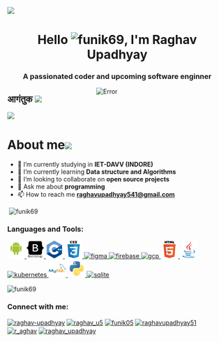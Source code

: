 ![](https://mir-s3-cdn-cf.behance.net/project_modules/fs/54b6c068097599.5b50bca476b9b.gif)
<h1 align="center">Hello <img src="https://images-wixmp-ed30a86b8c4ca887773594c2.wixmp.com/f/a50d005c-a1fa-4667-acc0-f9e5a6cc3ccf/d967j7q-543ba131-dc71-450e-af90-9a9dfca08f07.gif?token=eyJ0eXAiOiJKV1QiLCJhbGciOiJIUzI1NiJ9.eyJpc3MiOiJ1cm46YXBwOjdlMGQxODg5ODIyNjQzNzNhNWYwZDQxNWVhMGQyNmUwIiwic3ViIjoidXJuOmFwcDo3ZTBkMTg4OTgyMjY0MzczYTVmMGQ0MTVlYTBkMjZlMCIsImF1ZCI6WyJ1cm46c2VydmljZTpmaWxlLmRvd25sb2FkIl0sIm9iaiI6W1t7InBhdGgiOiIvZi9hNTBkMDA1Yy1hMWZhLTQ2NjctYWNjMC1mOWU1YTZjYzNjY2YvZDk2N2o3cS01NDNiYTEzMS1kYzcxLTQ1MGUtYWY5MC05YTlkZmNhMDhmMDcuZ2lmIn1dXX0.aFBa3nF1flby5D9XrKJk-MFrkCk6nKWT_SX_hWFuDB4" width="25" alt="funik69" />, I'm Raghav Upadhyay</h1>
<h3 align="center">A passionated coder and upcoming software enginner</h3>
<img align="right" alt="Error" width="300" src="https://giffiles.alphacoders.com/140/14060.gif">
<h2>आगंतुक <img width="30" src="https://media.tenor.com/VavSdtvIXEgAAAAi/namaste.gif" />
</h2>
<img src="https://profile-counter.glitch.me/Funik69/count.svg" />
<h1>About me<img width="23" src="https://img.icons8.com/fluency/512/finn.png" /></h1>


- 🔭 I’m currently studying in **IET-DAVV (INDORE)**
- 🌱 I’m currently learning **Data structure and Algorithms**
- 👯 I’m looking to collaborate on **open source projects** 
- 💬 Ask me about **programming** 
- 📫 How to reach me **raghavupadhyay541@gmail.com**

<p>&nbsp;<img align="center" src="https://github-readme-stats.vercel.app/api?username=funik69&show_icons=true&locale=en" alt="funik69" /></p>


<h3 align="left">Languages and Tools:</h3>
<p align="left"> <a href="https://developer.android.com" target="_blank" rel="noreferrer"> <img src="https://raw.githubusercontent.com/devicons/devicon/master/icons/android/android-original-wordmark.svg" alt="android" width="40" height="40"/> </a> <a href="https://getbootstrap.com" target="_blank" rel="noreferrer"> <img src="https://raw.githubusercontent.com/devicons/devicon/master/icons/bootstrap/bootstrap-plain-wordmark.svg" alt="bootstrap" width="40" height="40"/> </a> <a href="https://www.w3schools.com/cpp/" target="_blank" rel="noreferrer"><img src="https://raw.githubusercontent.com/devicons/devicon/master/icons/cplusplus/cplusplus-original.svg" alt="cplusplus" width="40" height="40"/> </a> <a href="https://www.w3schools.com/css/" target="_blank" rel="noreferrer"> <img src="https://raw.githubusercontent.com/devicons/devicon/master/icons/css3/css3-original-wordmark.svg" alt="css3" width="40" height="40"/> </a> <a href="https://www.figma.com/" target="_blank" rel="noreferrer"> <img src="https://www.vectorlogo.zone/logos/figma/figma-icon.svg" alt="figma" width="40" height="40"/> </a> <a href="https://firebase.google.com/" target="_blank" rel="noreferrer"> <img src="https://www.vectorlogo.zone/logos/firebase/firebase-icon.svg" alt="firebase" width="40" height="40"/> </a> <a href="https://cloud.google.com" target="_blank" rel="noreferrer"> <img src="https://www.vectorlogo.zone/logos/google_cloud/google_cloud-icon.svg" alt="gcp" width="40" height="40"/> </a> <a href="https://www.w3.org/html/" target="_blank" rel="noreferrer"> <img src="https://raw.githubusercontent.com/devicons/devicon/master/icons/html5/html5-original-wordmark.svg" alt="html5" width="40" height="40"/> </a> <a href="https://www.java.com" target="_blank" rel="noreferrer"> <img src="https://raw.githubusercontent.com/devicons/devicon/master/icons/java/java-original.svg" alt="java" width="40" height="40"/> </a> <a href="https://kubernetes.io" target="_blank" rel="noreferrer"> <img src="https://www.vectorlogo.zone/logos/kubernetes/kubernetes-icon.svg" alt="kubernetes" width="40" height="40"/> </a> <a href="https://www.mysql.com/" target="_blank" rel="noreferrer"> <img src="https://raw.githubusercontent.com/devicons/devicon/master/icons/mysql/mysql-original-wordmark.svg" alt="mysql" width="40" height="40"/> </a> <a href="https://www.python.org" target="_blank" rel="noreferrer"> <img src="https://raw.githubusercontent.com/devicons/devicon/master/icons/python/python-original.svg" alt="python" width="40" height="40"/> </a> <a href="https://www.sqlite.org/" target="_blank" rel="noreferrer"> <img src="https://www.vectorlogo.zone/logos/sqlite/sqlite-icon.svg" alt="sqlite" width="40" height="40"/> </a> </p>
<p><img align="center" src="https://github-readme-streak-stats.herokuapp.com/?user=funik69&" alt="funik69" /></p>
<h3 align="left">Connect with me:</h3>
<p align="left">
<a href="https://www.linkedin.com/in/raghav-upadhyay-80336b229/" target="blank"><img align="center" src="https://www.svgrepo.com/show/448234/linkedin.svg" alt="raghav-upadhyay" height="30" width="40" /></a>
<a href="https://instagram.com/raghav_u5" target="blank"><img align="center" src="https://www.svgrepo.com/show/452229/instagram-1.svg" alt="raghav_u5" height="30" width="40" /></a>
<a href="https://www.codechef.com/users/funik05" target="blank"><img align="center" src="https://cdn.codechef.com/images/cc-logo.svg" alt="funik05" height="30" width="40" /></a>
<a href="https://www.hackerrank.com/raghavupadhyay51" target="blank"><img align="center" src="https://yt3.ggpht.com/a-/AAuE7mClb--9agxLWA3xKVeTZ_GbTZrs6RaIkhpEIA=s900-mo-c-c0xffffffff-rj-k-no" alt="raghavupadhyay51" height="30" width="40" /></a>
<a href="https://www.leetcode.com/r_aghav" target="blank"><img align="center" src="https://leetcode.com/_next/static/images/logo-dark-c96c407d175e36c81e236fcfdd682a0b.png" alt="r_aghav" width="30" /></a>
<a href="https://auth.geeksforgeeks.org/user/raghav_upadhyay" target="blank"><img align="center" src="https://media.geeksforgeeks.org/gfg-gg-logo.svg" alt="raghav_upadhyay" height="30" width="40" /></a>
</p>





